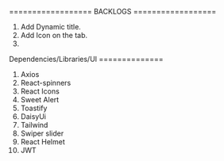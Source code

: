 ==================      BACKLOGS        ==================
1. Add Dynamic title. 
2. Add Icon on the tab.
3. 


Dependencies/Libraries/UI ==============
1. Axios
2. React-spinners
3. React Icons
4. Sweet Alert
5. Toastify
6. DaisyUi
7. Tailwind
8. Swiper slider
9. React Helmet
10. JWT